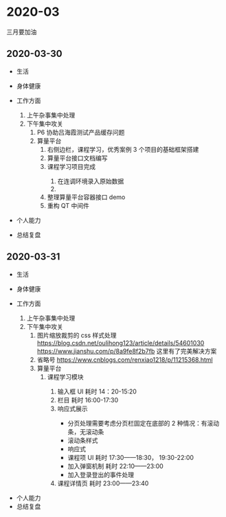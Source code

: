 # 2020-03

三月要加油

## 2020-03-30

- 生活
- 身体健康
- 工作方面

  1.  上午杂事集中处理
  2.  下午集中攻关
      1. P6 协助吕海霞测试产品缓存问题<daily-status />
      2. 算量平台
         1. 右侧边栏，课程学习，优秀案例 3 个项目的基础框架搭建<daily-status />
         2. 算量平台接口文档编写<daily-status type="fail"/>
         3. 课程学习项目完成<daily-status type="fail"/>
            1. 在连调环境录入原始数据
            2.
         4. 整理算量平台容器接口 demo <daily-status />
         5. 重构 QT 中间件<daily-status />

- 个人能力
- 总结复盘

## 2020-03-31

- 生活
- 身体健康
- 工作方面

  1.  上午杂事集中处理
  2.  下午集中攻关
      1. 图片缩放裁剪的 css 样式处理<daily-status />
         https://blog.csdn.net/oulihong123/article/details/54601030
         https://www.jianshu.com/p/8a9fe8f2b7fb
         这里有了完美解决方案
      2. 省略号
         https://www.cnblogs.com/renxiao1218/p/11215368.html
      3. 算量平台
         1. 课程学习模块<daily-status />
            1. 输入框 UI<daily-status />
               耗时 14：20-15:20
            2. 栏目<daily-status />
               耗时 16:00-17:30
            3. 响应式展示<daily-status />
               - 分页处理需要考虑分页栏固定在底部的 2 种情况：有滚动条，无滚动条<daily-status />
               - 滚动条样式<daily-status />
               - 响应式<daily-status />
               - 课程项 UI<daily-status />
                 耗时 17:30——18:30， 19:30-22:00
               - 加入弹窗机制<daily-status />
                 耗时 22:10——23:00
               - 加入登录登出的事件处理<daily-status />
            4. 课程详情页<daily-status />
               耗时 23:00——23:40

* 个人能力
* 总结复盘
